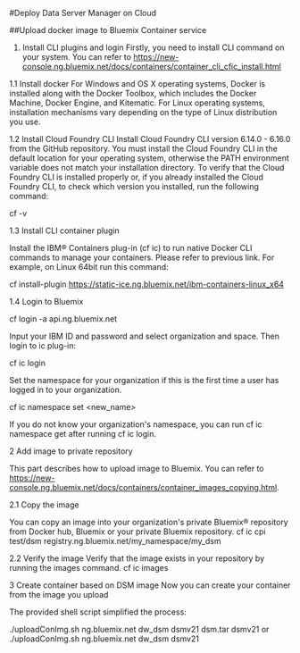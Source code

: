 #Deploy Data Server Manager on Cloud


##Upload docker image to Bluemix Container service
 
1.    Install CLI plugins and login
Firstly, you need to install CLI command on your system. You can refer to https://new-console.ng.bluemix.net/docs/containers/container_cli_cfic_install.html
 
1.1   Install docker
For Windows and OS X operating systems, Docker is installed along with the Docker Toolbox, which includes the Docker Machine, Docker Engine, and Kitematic. For Linux operating systems, installation mechanisms vary depending on the type of Linux distribution you use.

1.2   Install Cloud Foundry CLI 
Install Cloud Foundry CLI version 6.14.0 - 6.16.0 from the GitHub repository. You must install the Cloud Foundry CLI in the default location for your operating system, otherwise the PATH environment variable does not match your installation directory. 
To verify that the Cloud Foundry CLI is installed properly or, if you already installed the Cloud Foundry CLI, to check which version you installed, run the following command:
 
cf -v
 
1.3   Install CLI container plugin

 
Install the IBM® Containers plug-in (cf ic) to run native Docker CLI commands to manage your containers. Please refer to previous link. For example, on Linux 64bit run this command:
 
cf install-plugin https://static-ice.ng.bluemix.net/ibm-containers-linux_x64 

1.4  Login to Bluemix

cf login -a api.ng.bluemix.net

Input your IBM ID and password and select organization and space.
Then login to ic plug-in:

cf ic login

Set the namespace for your organization if this is the first time a user has logged in to your organization.

cf ic namespace set <new_name>

If you do not know your organization's namespace, you can run cf ic namespace get after running cf ic login.

2     Add image to private repository

This part describes how to upload image to Bluemix. You can refer to https://new-console.ng.bluemix.net/docs/containers/container_images_copying.html.

2.1    Copy the image

You can copy an image into your organization's private Bluemix® repository from Docker hub, Bluemix or your private Bluemix repository.
cf ic cpi test/dsm registry.ng.bluemix.net/my_namespace/my_dsm

2.2    Verify the image
 Verify that the image exists in your repository by running the images command.
cf ic images
 
3    Create container based on DSM image 
Now you can create your container from the image you upload

The provided shell script simplified the process:

./uploadConImg.sh ng.bluemix.net dw_dsm dsmv21 dsm.tar dsmv21
or
./uploadConImg.sh ng.bluemix.net dw_dsm dsmv21 <imageID>
